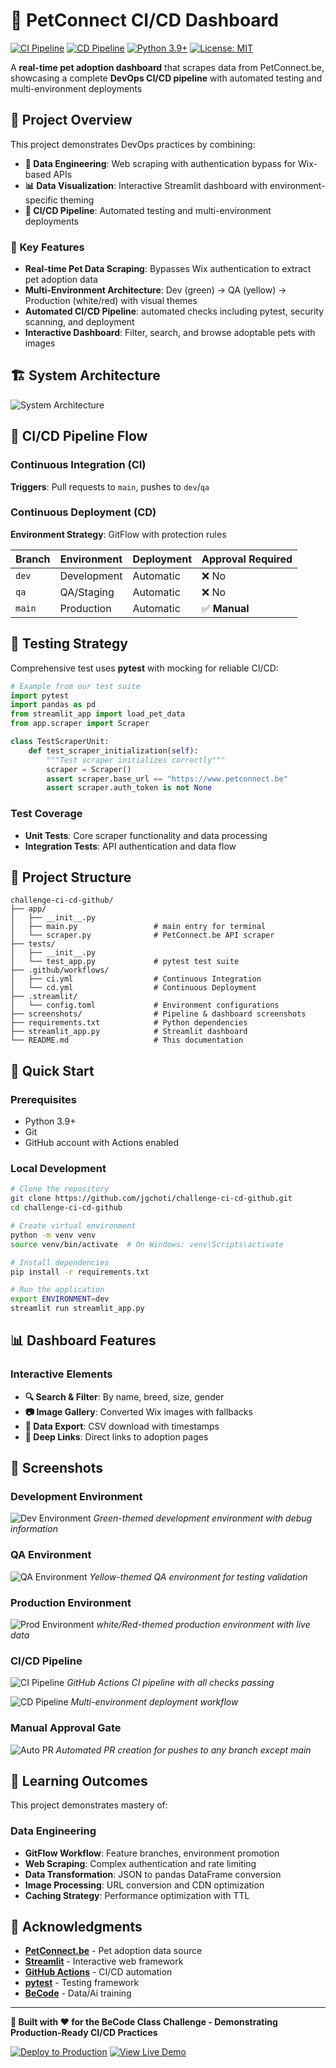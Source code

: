 # 🐾 PetConnect CI/CD Dashboard

[![CI Pipeline](https://github.com/jgchoti/challenge-ci-cd-github/actions/workflows/ci.yml/badge.svg)](https://github.com/jgchoti/challenge-ci-cd-github/actions/workflows/ci.yml)
[![CD Pipeline](https://github.com/jgchoti/challenge-ci-cd-github/actions/workflows/cd.yml/badge.svg)](https://github.com/jgchoti/challenge-ci-cd-github/actions/workflows/cd.yml)
[![Python 3.9+](https://img.shields.io/badge/python-3.9+-blue.svg)](https://www.python.org/downloads/)
[![License: MIT](https://img.shields.io/badge/License-MIT-yellow.svg)](https://opensource.org/licenses/MIT)

A **real-time pet adoption dashboard** that scrapes data from PetConnect.be, showcasing a complete **DevOps CI/CD pipeline** with automated testing and multi-environment deployments

## 🎯 Project Overview

This project demonstrates DevOps practices by combining:

- **🔬 Data Engineering**: Web scraping with authentication bypass for Wix-based APIs
- **📊 Data Visualization**: Interactive Streamlit dashboard with environment-specific theming
- **🔄 CI/CD Pipeline**: Automated testing and multi-environment deployments

### 🌟 Key Features

- **Real-time Pet Data Scraping**: Bypasses Wix authentication to extract pet adoption data
- **Multi-Environment Architecture**: Dev (green) → QA (yellow) → Production (white/red) with visual themes
- **Automated CI/CD Pipeline**: automated checks including pytest, security scanning, and deployment
- **Interactive Dashboard**: Filter, search, and browse adoptable pets with images

## 🏗️ System Architecture

![System Architecture](assets/diagram_cicd.png)

## 🔄 CI/CD Pipeline Flow

### Continuous Integration (CI)

**Triggers**: Pull requests to `main`, pushes to `dev`/`qa`

### Continuous Deployment (CD)

**Environment Strategy**: GitFlow with protection rules

| Branch | Environment | Deployment | Approval Required |
| ------ | ----------- | ---------- | ----------------- |
| `dev`  | Development | Automatic  | ❌ No             |
| `qa`   | QA/Staging  | Automatic  | ❌ No             |
| `main` | Production  | Automatic  | ✅ **Manual**     |

## 🧪 Testing Strategy

Comprehensive test uses **pytest** with mocking for reliable CI/CD:

```python
# Example from our test suite
import pytest
import pandas as pd
from streamlit_app import load_pet_data
from app.scraper import Scraper

class TestScraperUnit:
    def test_scraper_initialization(self):
        """Test scraper initializes correctly"""
        scraper = Scraper()
        assert scraper.base_url == "https://www.petconnect.be"
        assert scraper.auth_token is not None
```

### Test Coverage

- **Unit Tests**: Core scraper functionality and data processing
- **Integration Tests**: API authentication and data flow

## 📂 Project Structure

```
challenge-ci-cd-github/
├── app/
│   ├── __init__.py
│   ├── main.py                 # main entry for terminal
│   └── scraper.py              # PetConnect.be API scraper
├── tests/
│   ├── __init__.py
│   └── test_app.py             # pytest test suite
├── .github/workflows/
│   ├── ci.yml                  # Continuous Integration
│   └── cd.yml                  # Continuous Deployment
├── .streamlit/
│   └── config.toml             # Environment configurations
├── screenshots/                # Pipeline & dashboard screenshots
├── requirements.txt            # Python dependencies
├── streamlit_app.py            # Streamlit dashboard
└── README.md                   # This documentation
```

## 🚀 Quick Start

### Prerequisites

- Python 3.9+
- Git
- GitHub account with Actions enabled

### Local Development

```bash
# Clone the repository
git clone https://github.com/jgchoti/challenge-ci-cd-github.git
cd challenge-ci-cd-github

# Create virtual environment
python -m venv venv
source venv/bin/activate  # On Windows: venv\Scripts\activate

# Install dependencies
pip install -r requirements.txt

# Run the application
export ENVIRONMENT=dev
streamlit run streamlit_app.py
```

## 📊 Dashboard Features

### Interactive Elements

- **🔍 Search & Filter**: By name, breed, size, gender
- **📷 Image Gallery**: Converted Wix images with fallbacks
- **📄 Data Export**: CSV download with timestamps
- **🔗 Deep Links**: Direct links to adoption pages

## 📸 Screenshots

### Development Environment

![Dev Environment](assets/Screenshot_dev.png)
_Green-themed development environment with debug information_

### QA Environment

![QA Environment](assets/Screenshot_qa.png)
_Yellow-themed QA environment for testing validation_

### Production Environment

![Prod Environment](assets/Screenshot_prod.png)
_white/Red-themed production environment with live data_

### CI/CD Pipeline

![CI Pipeline](assets/Screenshot_ci.png)
_GitHub Actions CI pipeline with all checks passing_

![CD Pipeline](assets/Screenshot_cd.png)
_Multi-environment deployment workflow_

### Manual Approval Gate

![Auto PR](assets/Screenshot_pr.png)
_Automated PR creation for pushes to any branch except main_

## 🎯 Learning Outcomes

This project demonstrates mastery of:

### Data Engineering

- **GitFlow Workflow**: Feature branches, environment promotion
- **Web Scraping**: Complex authentication and rate limiting
- **Data Transformation**: JSON to pandas DataFrame conversion
- **Image Processing**: URL conversion and CDN optimization
- **Caching Strategy**: Performance optimization with TTL

## 🙏 Acknowledgments

- **[PetConnect.be](https://www.petconnect.be)** - Pet adoption data source
- **[Streamlit](https://streamlit.io/)** - Interactive web framework
- **[GitHub Actions](https://github.com/features/actions)** - CI/CD automation
- **[pytest](https://pytest.org/)** - Testing framework
- **[BeCode](https://becode.org/)** - Data/Ai training

---

**🚀 Built with ❤️ for the BeCode Class Challenge - Demonstrating Production-Ready CI/CD Practices**

[![Deploy to Production](https://img.shields.io/badge/Deploy-Production-red?style=for-the-badge&logo=github-actions)](https://github.com/jgchoti/challenge-ci-cd-github/actions)
[![View Live Demo](https://img.shields.io/badge/View-Live%20Demo-blue?style=for-the-badge&logo=streamlit)](https://pet-adoption-be.streamlit.app/)
